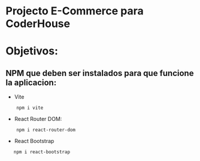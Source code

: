 # Projecto E-Commerce para CoderHouse 

# Objetivos:

## NPM que deben ser instalados para que funcione la aplicacion:

- Vite

```
    npm i vite
```

- React Router DOM:

```
    npm i react-router-dom
```

- React Bootstrap

```
   npm i react-bootstrap
```